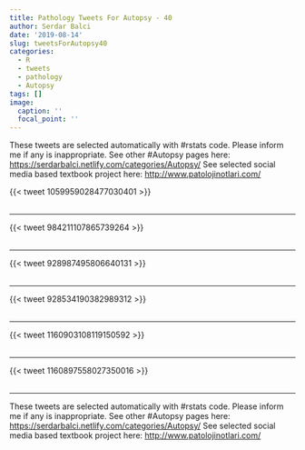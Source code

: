 ```yaml
---
title: Pathology Tweets For Autopsy - 40
author: Serdar Balci
date: '2019-08-14'
slug: tweetsForAutopsy40
categories:
  - R
  - tweets
  - pathology
  - Autopsy
tags: []
image:
  caption: ''
  focal_point: ''
---
```



These tweets are selected automatically with #rstats code. Please inform me if any is inappropriate.
See other #Autopsy pages here: https://serdarbalci.netlify.com/categories/Autopsy/ 
See selected social media based textbook project here: http://www.patolojinotlari.com/

{{< tweet 1059959028477030401 >}}
<br>
<br>
<hr>
{{< tweet 984211107865739264 >}}
<br>
<br>
<hr>
{{< tweet 928987495806640131 >}}
<br>
<br>
<hr>
{{< tweet 928534190382989312 >}}
<br>
<br>
<hr>
{{< tweet 1160903108119150592 >}}
<br>
<br>
<hr>
{{< tweet 1160897558027350016 >}}
<br>
<br>
<hr>


These tweets are selected automatically with #rstats code. Please inform me if any is inappropriate.
See other #Autopsy pages here: https://serdarbalci.netlify.com/categories/Autopsy/ 
See selected social media based textbook project here: http://www.patolojinotlari.com/
